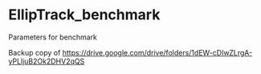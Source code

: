 # EllipTrack_benchmark
Parameters for benchmark

Backup copy of https://drive.google.com/drive/folders/1dEW-cDIwZLrgA-yPLljuB2Ok2DHV2qQS
